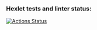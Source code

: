 ### Hexlet tests and linter status:
[![Actions Status](https://github.com/IgBuS/layout-designer-positioning-project-56/workflows/hexlet-check/badge.svg)](https://github.com/IgBuS/layout-designer-positioning-project-56/actions)